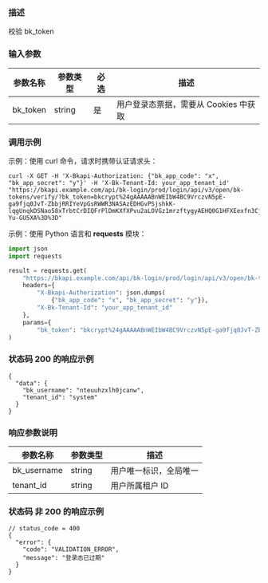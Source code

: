 ### 描述

校验 bk_token

### 输入参数

| 参数名称     | 参数类型   | 必选 | 描述                      |
|----------|--------|----|-------------------------|
| bk_token | string | 是  | 用户登录态票据，需要从 Cookies 中获取 |

### 调用示例

示例：使用 curl 命令，请求时携带认证请求头：

```shell
curl -X GET -H 'X-Bkapi-Authorization: {"bk_app_code": "x", "bk_app_secret": "y"}' -H 'X-Bk-Tenant-Id: your_app_tenant_id' "https://bkapi.example.com/api/bk-login/prod/login/api/v3/open/bk-tokens/verify/?bk_token=bkcrypt%24gAAAAABnWEIbW4BC9VrczvN5pE-ga9fjq0JvT-ZbbjRRIYeVpGsRWWR3NASAzEDHGvPSjshkK-lqgUnqkDSNao58xTrbtCrDIQFrPlDmKXfXPvu2aLOVGz1mrzftygyAEHQ0G1HFXEexfn3CjkwedW5j2-Yu-GU5XA%3D%3D"
```

示例：使用 Python 语言和 **requests** 模块：

``` python
import json
import requests

result = requests.get(
    "https://bkapi.example.com/api/bk-login/prod/login/api/v3/open/bk-tokens/verify/",
    headers={
        "X-Bkapi-Authorization": json.dumps(
            {"bk_app_code": "x", "bk_app_secret": "y"}),
        "X-Bk-Tenant-Id": "your_app_tenant_id"
    },
    params={
        "bk_token": "bkcrypt%24gAAAAABnWEIbW4BC9VrczvN5pE-ga9fjq0JvT-ZbbjRRIYeVpGsRWWR3NASAzEDHGvPSjshkK-lqgUnqkDSNao58xTrbtCrDIQFrPlDmKXfXPvu2aLOVGz1mrzftygyAEHQ0G1HFXEexfn3CjkwedW5j2-Yu-GU5XA%3D%3D"},
)
```

### 状态码 200 的响应示例

```json5
{
  "data": {
    "bk_username": "nteuuhzxlh0jcanw",
    "tenant_id": "system"
  }
}

```

### 响应参数说明

| 参数名称        | 参数类型   | 描述          |
|-------------|--------|-------------|
| bk_username | string | 用户唯一标识，全局唯一 |
| tenant_id   | string | 用户所属租户 ID   |

### 状态码 非 200 的响应示例

```json5
// status_code = 400
{
  "error": {
    "code": "VALIDATION_ERROR",
    "message": "登录态已过期"
  }
}
```
